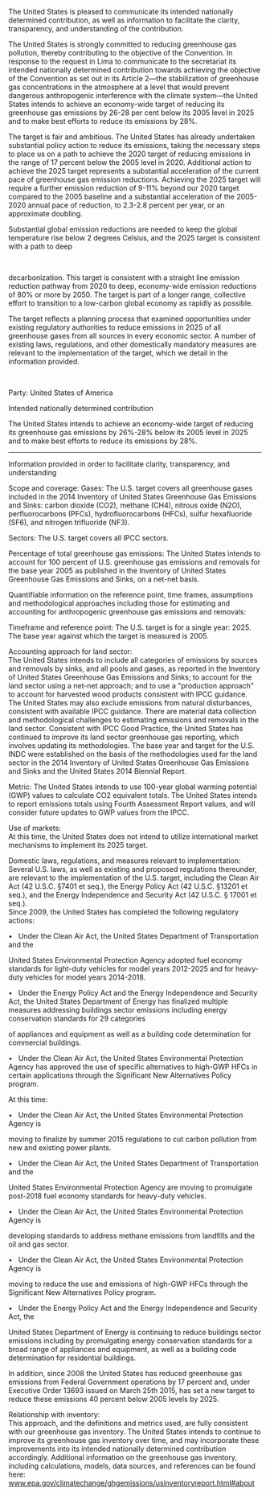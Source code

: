 <meta http-equiv='Content-Type' content='text/html; charset=utf-8'>                       

The United States is pleased to communicate its intended nationally determined 
contribution, as well as information to facilitate the clarity, transparency, and 
understanding of the contribution. 
 
The United States is strongly committed to reducing greenhouse gas pollution, thereby 
contributing to the objective of the Convention. In response to the request in Lima to 
communicate to the secretariat its intended nationally determined contribution towards 
achieving the objective of the Convention as set out in its Article 2—the stabilization of 
greenhouse gas concentrations in the atmosphere at a level that would prevent dangerous 
anthropogenic interference with the climate system—the United States intends to achieve 
an economy-wide target of reducing its greenhouse gas emissions by 26-28 per cent 
below its 2005 level in 2025 and to make best efforts to reduce its emissions by 28%.   
 

 

 
The target is fair and ambitious. The United States has already undertaken substantial 
policy action to reduce its emissions, taking the necessary steps to place us on a path to 
achieve the 2020 target of reducing emissions in the range of 17 percent below the 2005 
level in 2020. Additional action to achieve the 2025 target represents a substantial 
acceleration of the current pace of greenhouse gas emission reductions. Achieving the 
2025 target will require a further emission reduction of 9-11% beyond our 2020 target 
compared to the 2005 baseline and a substantial acceleration of the 2005-2020 annual 
pace of reduction, to 2.3-2.8 percent per year, or an approximate doubling. 

Substantial global emission reductions are needed to keep the global temperature rise 
below 2 degrees Celsius, and the 2025 target is consistent with a path to deep 

   

decarbonization. This target is consistent with a straight line emission reduction pathway 
from 2020 to deep, economy-wide emission reductions of 80% or more by 2050. The 
target is part of a longer range, collective effort to transition to a low-carbon global 
economy as rapidly as possible.  

The target reflects a planning process that examined opportunities under existing 
regulatory authorities to reduce emissions in 2025 of all greenhouse gases from all 
sources in every economic sector. A number of existing laws, regulations, and other 
domestically mandatory measures are relevant to the implementation of the target, which 
we detail in the information provided.  

 

  

Party: United States of America 
 

Intended nationally determined contribution 

The United States intends to achieve an economy-wide target of reducing its greenhouse gas 
emissions by 26%-28% below its 2005 level in 2025 and to make best efforts to reduce its 
emissions by 28%. 

 
****************************************************************************** 
 

Information provided in order to facilitate clarity, transparency, and understanding 

Scope and coverage: 
Gases: 
The U.S. target covers all greenhouse gases included in the 2014 Inventory of United States 
Greenhouse Gas Emissions and Sinks: carbon dioxide (CO2), methane (CH4), nitrous oxide 
(N2O), perfluorocarbons (PFCs), hydrofluorocarbons (HFCs), sulfur hexafluoride (SF6), and 
nitrogen trifluoride (NF3). 
 
Sectors: 
The U.S. target covers all IPCC sectors. 
 
Percentage of total greenhouse gas emissions: 
The United States intends to account for 100 percent of U.S. greenhouse gas emissions and 
removals for the base year 2005 as published in the Inventory of United States Greenhouse 
Gas Emissions and Sinks, on a net-net basis. 
 

Quantifiable information on the reference point, time frames, assumptions and 
methodological approaches including those for estimating and accounting for 
anthropogenic greenhouse gas emissions and removals:  
 
Timeframe and reference point: 
The U.S. target is for a single year: 2025. The base year against which the target is measured 
is 2005. 

 
Accounting approach for land sector:  
The United States intends to include all categories of emissions by sources and removals by 
sinks, and all pools and gases, as reported in the Inventory of United States Greenhouse Gas 
Emissions and Sinks; to account for the land sector using a net-net approach; and to use 
a "production approach" to account for harvested wood products consistent with IPCC 
guidance. The United States may also exclude emissions from natural disturbances, consistent 
with available IPCC guidance. 
There are material data collection and methodological challenges to estimating emissions and 
removals in the land sector. Consistent with IPCC Good Practice, the United States has 
continued to improve its land sector greenhouse gas reporting, which involves updating its 
methodologies. The base year and target for the U.S. INDC were established on the basis of 
the methodologies used for the land sector in the 2014 Inventory of United States Greenhouse 
Gas Emissions and Sinks and the United States 2014 Biennial Report. 
 
Metric: 
The United States intends to use 100-year global warming potential (GWP) values to calculate 
CO2 equivalent totals. The United States intends to report emissions totals using Fourth 
Assessment Report values, and will consider future updates to GWP values from the IPCC. 
  
Use of markets:  
At this time, the United States does not intend to utilize international market mechanisms to 
implement its 2025 target.  

 

Domestic laws, regulations, and measures relevant to implementation: 
Several U.S. laws, as well as existing and proposed regulations thereunder, are relevant to the 
implementation of the U.S. target, including the Clean Air Act (42 U.S.C. §7401 et seq.), the 
Energy Policy Act (42 U.S.C. §13201 et seq.), and the Energy Independence and Security Act 
(42 U.S.C. § 17001 et seq.).  
Since 2009, the United States has completed the following regulatory actions: 

•   Under the Clean Air Act, the United States Department of Transportation and the 

United States Environmental Protection Agency adopted fuel economy standards for 
light-duty vehicles for model years 2012-2025 and for heavy-duty vehicles for model 
years 2014-2018.  

•   Under the Energy Policy Act and the Energy Independence and Security Act, the 
United States Department of Energy has finalized multiple measures addressing 
buildings sector emissions including energy conservation standards for 29 categories 

of appliances and equipment as well as a building code determination for commercial 
buildings. 

•   Under the Clean Air Act, the United States Environmental Protection Agency has 
approved the use of specific alternatives to high-GWP HFCs in certain applications 
through the Significant New Alternatives Policy program. 

At this time: 

•   Under the Clean Air Act, the United States Environmental Protection Agency is 

moving to finalize by summer 2015 regulations to cut carbon pollution from new and 
existing power plants.   

•   Under the Clean Air Act, the United States Department of Transportation and the 

United States Environmental Protection Agency are moving to promulgate post-2018 
fuel economy standards for heavy-duty vehicles.  

•   Under the Clean Air Act, the United States Environmental Protection Agency is 

developing standards to address methane emissions from landfills and the oil and gas 
sector. 

•   Under the Clean Air Act, the United States Environmental Protection Agency is 

moving to reduce the use and emissions of high-GWP HFCs through the Significant 
New Alternatives Policy program. 

•   Under the Energy Policy Act and the Energy Independence and Security Act, the 

United States Department of Energy is continuing to reduce buildings sector 
emissions including by promulgating energy conservation standards for a broad range 
of appliances and equipment, as well as a building code determination for residential 
buildings. 

In addition, since 2008 the United States has reduced greenhouse gas emissions from Federal 
Government operations by 17 percent and, under Executive Order 13693 issued on March 25th 
2015, has set a new target to reduce these emissions 40 percent below 2005 levels by 2025. 
 
Relationship with inventory:   
This approach, and the definitions and metrics used, are fully consistent with our greenhouse 
gas inventory. The United States intends to continue to improve its greenhouse gas inventory 
over time, and may incorporate these improvements into its intended nationally determined 
contribution accordingly. Additional information on the greenhouse gas inventory, including 
calculations, models, data sources, and references can be found here:   
www.epa.gov/climatechange/ghgemissions/usinventoryreport.html#about 

 

